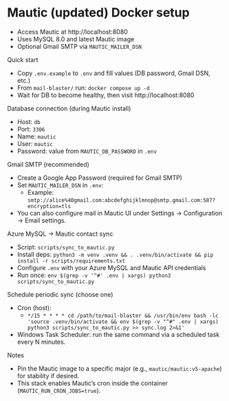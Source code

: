 # Mautic (updated) Docker setup

- Access Mautic at http://localhost:8080
- Uses MySQL 8.0 and latest Mautic image
- Optional Gmail SMTP via `MAUTIC_MAILER_DSN`

Quick start
- Copy `.env.example` to `.env` and fill values (DB password, Gmail DSN, etc.)
- From `mail-blaster/` run: `docker compose up -d`
- Wait for DB to become healthy, then visit http://localhost:8080

Database connection (during Mautic install)
- Host: `db`
- Port: `3306`
- Name: `mautic`
- User: `mautic`
- Password: value from `MAUTIC_DB_PASSWORD` in `.env`

Gmail SMTP (recommended)
- Create a Google App Password (required for Gmail SMTP)
- Set `MAUTIC_MAILER_DSN` in `.env`:
  - Example: `smtp://alice%40gmail.com:abcdefghijklmnop@smtp.gmail.com:587?encryption=tls`
- You can also configure mail in Mautic UI under Settings → Configuration → Email settings.

Azure MySQL → Mautic contact sync
- Script: `scripts/sync_to_mautic.py`
- Install deps: `python3 -m venv .venv && . .venv/bin/activate && pip install -r scripts/requirements.txt`
- Configure `.env` with your Azure MySQL and Mautic API credentials
- Run once: `env $(grep -v '^#' .env | xargs) python3 scripts/sync_to_mautic.py`

Schedule periodic sync (choose one)
- Cron (host):
  - `*/15 * * * * cd /path/to/mail-blaster && /usr/bin/env bash -lc 'source .venv/bin/activate && env $(grep -v "^#" .env | xargs) python3 scripts/sync_to_mautic.py >> sync.log 2>&1'`
- Windows Task Scheduler: run the same command via a scheduled task every N minutes.

Notes
- Pin the Mautic image to a specific major (e.g., `mautic/mautic:v5-apache`) for stability if desired.
- This stack enables Mautic’s cron inside the container (`MAUTIC_RUN_CRON_JOBS=true`).
